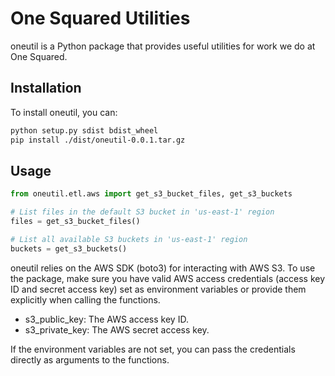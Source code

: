 # One Squared Utilities

oneutil is a Python package that provides useful utilities for work we do at One Squared.

## Installation

To install oneutil, you can:

```bash
python setup.py sdist bdist_wheel
pip install ./dist/oneutil-0.0.1.tar.gz
```

## Usage

```python
from oneutil.etl.aws import get_s3_bucket_files, get_s3_buckets

# List files in the default S3 bucket in 'us-east-1' region
files = get_s3_bucket_files()

# List all available S3 buckets in 'us-east-1' region
buckets = get_s3_buckets()
```

oneutil relies on the AWS SDK (boto3) for interacting with AWS S3. To use the package, make sure you have valid AWS access credentials (access key ID and secret access key) set as environment variables or provide them explicitly when calling the functions.

- s3_public_key: The AWS access key ID.
- s3_private_key: The AWS secret access key.

If the environment variables are not set, you can pass the credentials directly as arguments to the functions.